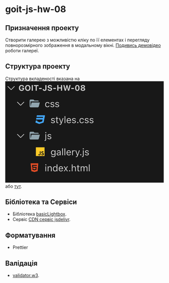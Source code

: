 <!-- @format -->

# goit-js-hw-08

## Призначення проекту

Створити галерею з можливістю кліку по її елементах і перегляду повнорозмірного зображення в модальному вікні. [Подивись демовідео](https://goitlmsstorage.b-cdn.net/baa63960-09b4-4a6e-9f8a-c4a9276e0e76IMG_2064.MP4) роботи галереї.

## Структура проекту

Структура вкладеності вказана на ![схемі](./images/scheme.png) або [тут](https://s3.eu-north-1.amazonaws.com/lms.goit.files/707badf5-368a-42fc-82f2-b156ede5dfe28.png).

## Бібліотека та Сервіси

- Бібліотека [basicLightbox](https://github.com/electerious/basicLightbox/tree/master).
- Сервіс [CDN сервіс jsdelivr](https://www.jsdelivr.com/package/npm/basiclightbox?path=dist).

## Форматування

- Prettier

## Валідація

- [validator.w3](http://validator.w3.org/nu/).

